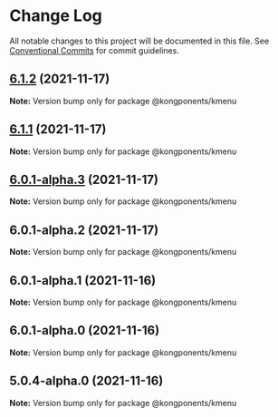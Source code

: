 # Change Log

All notable changes to this project will be documented in this file.
See [Conventional Commits](https://conventionalcommits.org) for commit guidelines.

## [6.1.2](https://github.com/Kong/kongponents/compare/@kongponents/kmenu@6.1.1...@kongponents/kmenu@6.1.2) (2021-11-17)

**Note:** Version bump only for package @kongponents/kmenu





## [6.1.1](https://github.com/Kong/kongponents/compare/@kongponents/kmenu@6.0.1-alpha.3...@kongponents/kmenu@6.1.1) (2021-11-17)

**Note:** Version bump only for package @kongponents/kmenu





## [6.0.1-alpha.3](https://github.com/Kong/kongponents/compare/@kongponents/kmenu@6.0.1-alpha.2...@kongponents/kmenu@6.0.1-alpha.3) (2021-11-17)

**Note:** Version bump only for package @kongponents/kmenu





## 6.0.1-alpha.2 (2021-11-17)

**Note:** Version bump only for package @kongponents/kmenu





## 6.0.1-alpha.1 (2021-11-16)

**Note:** Version bump only for package @kongponents/kmenu





## 6.0.1-alpha.0 (2021-11-16)

**Note:** Version bump only for package @kongponents/kmenu





## 5.0.4-alpha.0 (2021-11-16)

**Note:** Version bump only for package @kongponents/kmenu
